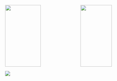 <p>
  <img 
       width="48%" 
       min-width="420px" 
       height="200px" 
       align="left" 
       src="https://github-readme-stats.vercel.app/api?username=AllanDonato7&show_icons=true&theme=radical&&show_icons=true&hide_border=true "/>     
</p>

<p>
  <img 
       width="45%" 
       min-width="420px" 
       height="200px" 
       align="center" 
       src="https://github-readme-stats.vercel.app/api/top-langs/?username=AllanDonato7&theme=radical&hide_border=true"/>     
</p>




<img src="https://img.shields.io/badge/Python-3776AB?style=for-the-badge&logo=python&logoColor=white"/>

